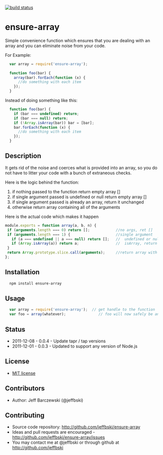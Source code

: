 [![build status](https://secure.travis-ci.org/jeffbski/ensure-array.png)](http://travis-ci.org/jeffbski/ensure-array)
# ensure-array

Simple convenience function which ensures that you are dealing with an array and you can 
eliminate noise from your code.

For Example:

```javascript
  var array = require('ensure-array');
  
  function foo(bar) {
    array(bar).forEach(function (x) {
      //do something with each item
    });
  }
```

Instead of doing something like this:

```javascript
  function foo(bar) {
    if (bar === undefined) return;
    if (bar === null) return;
    if (!Array.isArray(bar)) bar = [bar];
    bar.forEach(function (x) {
      //do something with each item
    });
  }
```

## Description

It gets rid of the noise and coerces what is provided into an array, so you do not have to 
litter your code with a bunch of extraneous checks.

Here is the logic behind the function:

 1. if nothing passed to the function return empty array []
 2. if single argument passed is undefined or null return empty array []
 3. if single argument passed is already an array, return it unchanged
 4. otherwise return array containing all of the arguments
 
Here is the actual code which makes it happen

 ```javascript
 module.exports = function array(a, b, n) {
  if (arguments.length === 0) return [];            //no args, ret []
  if (arguments.length === 1) {                     //single argument
    if (a === undefined || a === null) return [];   //  undefined or null, ret []
    if (Array.isArray(a)) return a;                 //  isArray, return it
  }
  return Array.prototype.slice.call(arguments);     //return array with copy of all arguments
};
```

## Installation

```bash
  npm install ensure-array
```


## Usage

```javascript
  var array = require('ensure-array');  // get handle to the function
  var foo = array(whatever);               // foo will now safely be an array
```


## Status

 - 2011-12-08 - 0.0.4  - Update tapr / tap versions
 - 2011-12-01 - 0.0.3  - Updated to support any version of Node.js
 

## License

 - [MIT license](http://github.com/jeffbski/ensure-array/raw/master/LICENSE)

## Contributors

 - Author: Jeff Barczewski (@jeffbski)

## Contributing

 - Source code repository: http://github.com/jeffbski/ensure-array
 - Ideas and pull requests are encouraged  - http://github.com/jeffbski/ensure-array/issues
 - You may contact me at @jeffbski or through github at http://github.com/jeffbski


